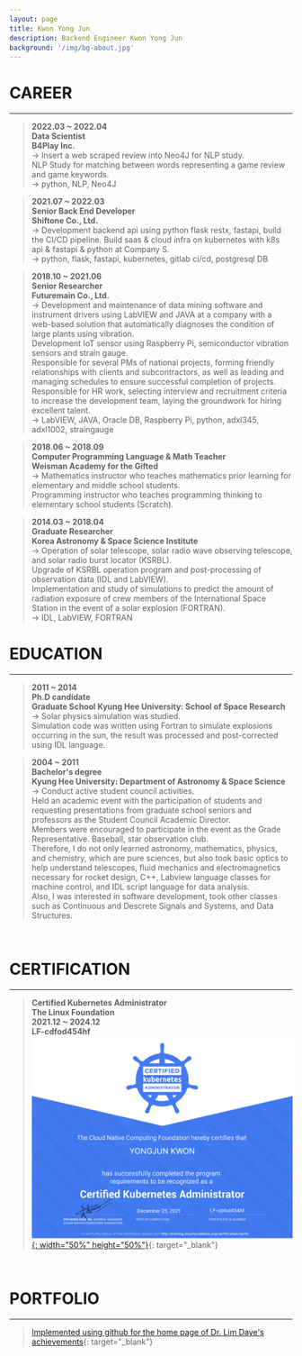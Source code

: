 ```yaml
---
layout: page
title: Kwon Yong Jun
description: Backend Engineer Kwon Yong Jun
background: '/img/bg-about.jpg'
---
```

# CAREER
- - -  
> __2022.03 ~ 2022.04__  
__Data Scientist__  
__B4Play Inc.__  
-> Insert a web scraped review into Neo4J for NLP study.  
NLP Study for matching between words representing a game review and game keywords.  
-> python, NLP, Neo4J  

> __2021.07 ~ 2022.03__  
__Senior Back End Developer__  
__Shiftone Co., Ltd.__  
-> Development backend api using python flask restx, fastapi, build the CI/CD pipeline.
Build saas & cloud infra on kubernetes with k8s api & fastapi & python at Company S.  
-> python, flask, fastapi, kubernetes, gitlab ci/cd, postgresql DB  

> __2018.10 ~ 2021.06__  
__Senior Researcher__  
__Futuremain Co., Ltd.__  
-> Development and maintenance of data mining software and instrument drivers using LabVIEW and JAVA at a company with a web-based solution that automatically diagnoses the condition of large plants using vibration.  
Development IoT sensor using Raspberry Pi, semiconductor vibration sensors and strain gauge.  
Responsible for several PMs of national projects, forming friendly relationships with clients and subcontractors, as well as leading and managing schedules to ensure successful completion of projects.  
Responsible for HR work, selecting interview and recruitment criteria to increase the development team, laying the groundwork for hiring excellent talent.  
-> LabVIEW, JAVA, Oracle DB, Raspberry Pi, python, adxl345, adxl1002, straingauge

> __2018.06 ~ 2018.09__  
__Computer Programming Language & Math Teacher__  
__Weisman Academy for the Gifted__  
-> Mathematics instructor who teaches mathematics prior learning for elementary and middle school students.  
Programming instructor who teaches programming thinking to elementary school students (Scratch).

> __2014.03 ~ 2018.04__  
__Graduate Researcher__  
__Korea Astronomy & Space Science Institute__  
-> Operation of solar telescope, solar radio wave observing telescope, and solar radio burst locator (KSRBL).  
Upgrade of KSRBL operation program and post-processing of observation data (IDL and LabVIEW).  
Implementation and study of simulations to predict the amount of radiation exposure of crew members of the International Space Station in the event of a solar explosion (FORTRAN).  
-> IDL, LabVIEW, FORTRAN  

# EDUCATION
- - -  
> __2011 ~ 2014__  
__Ph.D candidate__   
__Graduate School Kyung Hee University: School of Space Research__  
-> Solar physics simulation was studied.  
Simulation code was written using Fortran to simulate explosions occurring in the sun,
the result was processed and post-corrected using IDL language.

> __2004 ~ 2011__  
__Bachelor's degree__  
__Kyung Hee University: Department of Astronomy & Space Science__  
-> Conduct active student council activities.  
Held an academic event with the participation of students and requesting presentations from graduate school seniors and professors as the Student Council Academic Director.  
Members were encouraged to participate in the event as the Grade Representative. Baseball, star observation club.  
Therefore, I do not only learned astronomy, mathematics, physics, and chemistry, which are pure sciences, but also took basic optics to help understand telescopes, fluid mechanics and electromagnetics necessary for rocket design, C++, Labview language classes for machine control, and IDL script language for data analysis.  
Also, I was interested in software development, took other classes such as Continuous and Descrete Signals and Systems, and Data Structures.  
<br>

# CERTIFICATION
- - -  
> __Certified Kubernetes Administrator__  
__The Linux Foundation__  
__2021.12 ~ 2024.12__  
__LF-cdfod454hf__  
[![Link](https://github.com/KYJiya/KYJiya.github.io/blob/master/img/pdf/yongjun-kwon-fcded267-b431-4827-86b8-64fd6b4151ac-certificate.png?raw=true){: width="50%" height="50%"}](https://github.com/KYJiya/KYJiya.github.io/blob/master/img/pdf/yongjun-kwon-fcded267-b431-4827-86b8-64fd6b4151ac-certificate.pdf){: target="_blank"}  
<br>

# PORTFOLIO
- - -  
> [Implemented using github for the home page of Dr. Lim Daye's achievements](https://dayelim.github.io){: target="_blank"}  